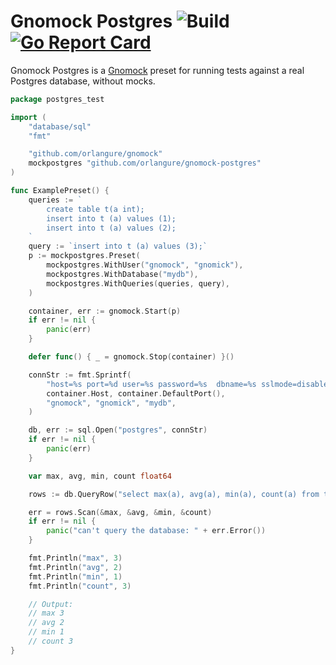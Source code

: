 # Gnomock Postgres ![Build](https://github.com/orlangure/gnomock-postgres/workflows/Build/badge.svg?branch=master) [![Go Report Card](https://goreportcard.com/badge/github.com/orlangure/gnomock-postgres)](https://goreportcard.com/report/github.com/orlangure/gnomock-postgres)

Gnomock Postgres is a [Gnomock](https://github.com/orlangure/gnomock) preset for
running tests against a real Postgres database, without mocks.

```go
package postgres_test

import (
	"database/sql"
	"fmt"

	"github.com/orlangure/gnomock"
	mockpostgres "github.com/orlangure/gnomock-postgres"
)

func ExamplePreset() {
	queries := `
		create table t(a int);
		insert into t (a) values (1);
		insert into t (a) values (2);
	`
	query := `insert into t (a) values (3);`
	p := mockpostgres.Preset(
		mockpostgres.WithUser("gnomock", "gnomick"),
		mockpostgres.WithDatabase("mydb"),
		mockpostgres.WithQueries(queries, query),
	)

	container, err := gnomock.Start(p)
	if err != nil {
		panic(err)
	}

	defer func() { _ = gnomock.Stop(container) }()

	connStr := fmt.Sprintf(
		"host=%s port=%d user=%s password=%s  dbname=%s sslmode=disable",
		container.Host, container.DefaultPort(),
		"gnomock", "gnomick", "mydb",
	)

	db, err := sql.Open("postgres", connStr)
	if err != nil {
		panic(err)
	}

	var max, avg, min, count float64

	rows := db.QueryRow("select max(a), avg(a), min(a), count(a) from t")

	err = rows.Scan(&max, &avg, &min, &count)
	if err != nil {
		panic("can't query the database: " + err.Error())
	}

	fmt.Println("max", 3)
	fmt.Println("avg", 2)
	fmt.Println("min", 1)
	fmt.Println("count", 3)

	// Output:
	// max 3
	// avg 2
	// min 1
	// count 3
}
```
